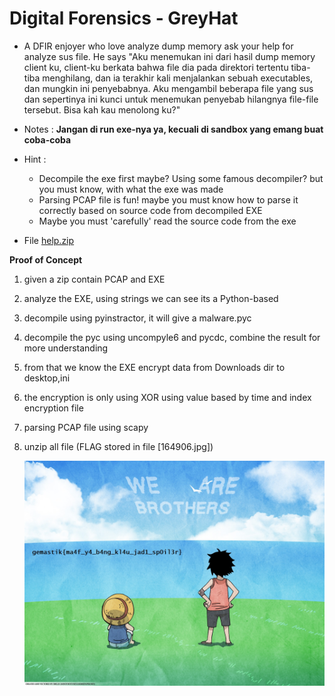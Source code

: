# Digital Forensics - GreyHat
* A DFIR enjoyer who love analyze dump memory ask your help for analyze sus file. He says "Aku menemukan ini dari hasil dump memory client ku, client-ku berkata bahwa file dia pada direktori tertentu tiba-tiba menghilang, dan ia terakhir kali menjalankan sebuah executables, dan mungkin ini penyebabnya. Aku mengambil beberapa file yang sus dan sepertinya ini kunci untuk menemukan penyebab hilangnya file-file tersebut. Bisa kah kau menolong ku?"

* Notes : **Jangan di run exe-nya ya, kecuali di sandbox yang emang buat coba-coba**

* Hint :
  - Decompile the exe first maybe? Using some famous decompiler? but you must know, with what the exe was made
  - Parsing PCAP file is fun! maybe you must know how to parse it correctly based on source code from decompiled EXE
  - Maybe you must 'carefully' read the source code from the exe
* File [help.zip](https://github.com/aceptriana/CTF-Gemastik2023/raw/main/Digital%20Forensics/help.zip)

**Proof of Concept**
1. given a zip contain PCAP and EXE
2. analyze the EXE, using strings we can see its a Python-based
3. decompile using pyinstractor, it will give a malware.pyc
4. decompile the pyc using uncompyle6 and pycdc, combine the result for more understanding
5. from that we know the EXE encrypt data from Downloads dir to desktop,ini
6. the encryption is only using XOR using value based by time and index encryption file
7. parsing PCAP file using scapy
8. unzip all file (FLAG stored in file [164906.jpg])

   ![](writeup/res/164906.jpg)
